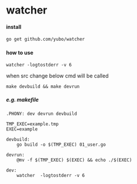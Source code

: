 # watcher

#### install
```sh
go get github.com/yubo/watcher
```


#### how to use

```
watcher -logtostderr -v 6
```

when src change below cmd will be called
```
make devbuild && make devrun
```

##### e.g. makefile

```
.PHONY: dev devrun devbuild

TMP_EXEC=example.tmp
EXEC=example

devbuild:
	go build -o $(TMP_EXEC) 01_user.go

devrun:
	@mv -f $(TMP_EXEC) $(EXEC) && echo ./$(EXEC)

dev:
	watcher  -logtostderr -v 6

```
